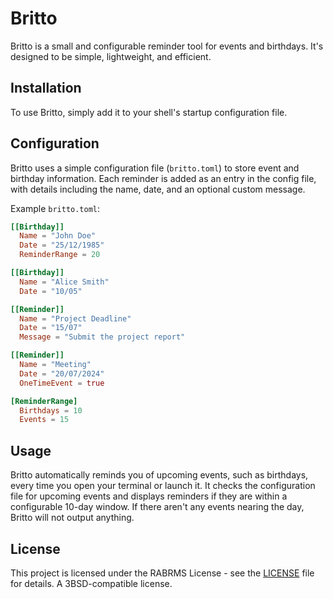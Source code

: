 # Britto

Britto is a small and configurable reminder tool for events and birthdays. It's designed to be simple, lightweight, and efficient.

## Installation

To use Britto, simply add it to your shell's startup configuration file.

## Configuration

Britto uses a simple configuration file (`britto.toml`) to store event and birthday information. Each reminder is added as an entry in the config file, with details including the name, date, and an optional custom message.

Example `britto.toml`:

```toml
[[Birthday]]
  Name = "John Doe"
  Date = "25/12/1985"
  ReminderRange = 20

[[Birthday]]
  Name = "Alice Smith"
  Date = "10/05"

[[Reminder]]
  Name = "Project Deadline"
  Date = "15/07"
  Message = "Submit the project report"

[[Reminder]]
  Name = "Meeting"
  Date = "20/07/2024"
  OneTimeEvent = true

[ReminderRange]
  Birthdays = 10
  Events = 15
```

## Usage
Britto automatically reminds you of upcoming events, such as birthdays, every time you open your terminal or launch it. It checks the configuration file for upcoming events and displays reminders if they are within a configurable 10-day window. If there aren't any events nearing the day, Britto will not output anything.

## License

This project is licensed under the RABRMS License - see the [LICENSE](LICENSE) file for details. A 3BSD-compatible license.
